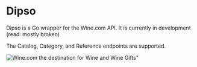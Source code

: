 Dipso
=====

Dipso is a Go wrapper for the Wine.com API. It is currently in development (read: mostly broken)

The Catalog, Category, and Reference endpoints are supported.

![Wine.com the destination for Wine and Wine Gifts"](http://cache.wine.com/images/logos/80x20_winecom_logo.png "Wine.com the destination for Wine and Wine gifts")
